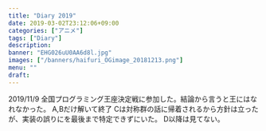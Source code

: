 ```yaml
---
title: "Diary 2019"
date: 2019-03-02T23:12:06+09:00
categories: ["アニメ"]
tags: ["Diary"]
description:
banner: "EHG026uU0AA6d8l.jpg"
images: ["/banners/haifuri_OGimage_20181213.png"]
menu: ""
draft:
---
```

2019/11/9
全国プログラミング王座決定戦に参加した。結論から言うと王にはなれなかった。
A,Bだけ解いて終了
Cは対称群の話に帰着されるから方針は立ったが、実装の誤りにを最後まで特定できずにいた。
D以降は見てない。